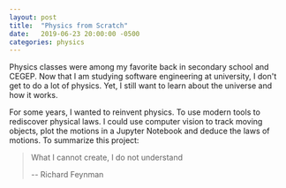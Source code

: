 ```yaml
---
layout: post
title:  "Physics from Scratch"
date:   2019-06-23 20:00:00 -0500
categories: physics
---
```


Physics classes were among my favorite back in secondary school and CEGEP. Now that I am studying software engineering at university, I don't get to do a lot of physics. Yet, I still want to learn about the universe and how it works. 

For some years, I wanted to reinvent physics. To use modern tools to rediscover physical laws. I could use computer vision to track moving objects, plot the motions in a Jupyter Notebook and deduce the laws of motions.
To summarize this project:
> What I cannot create, I do not understand
>
> -- Richard Feynman 